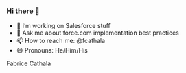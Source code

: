 ### Hi there 👋

- 🔭 I’m working on Salesforce stuff
- 💬 Ask me about force.com implementation best practices
- 📫 How to reach me: @fcathala
- 😄 Pronouns: He/Him/His

Fabrice Cathala
